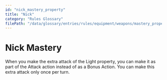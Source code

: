 ```yaml
---
id: "nick_mastery_property"
title: "Nick"
category: "Rules Glossary"
filePath: "/data/glossary/entries/rules/equipment/weapons/mastery_properties/nick.md"
---
```

# Nick Mastery
When you make the extra attack of the Light property, you can make it as part of the Attack action instead of as a Bonus Action. You can make this extra attack only once per turn.